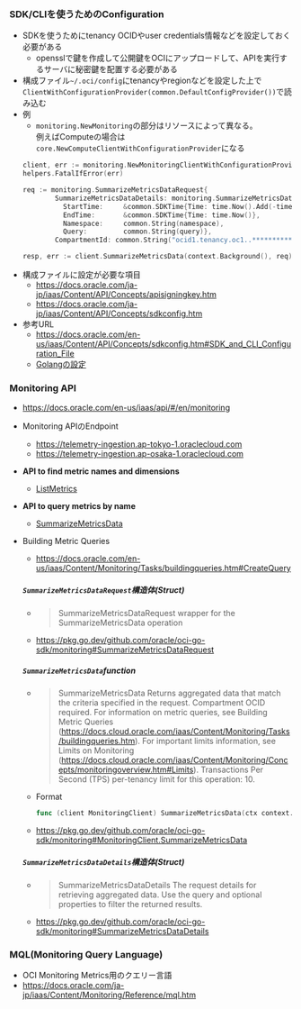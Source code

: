 ### SDK/CLIを使うためのConfiguration
- SDKを使うためにtenancy OCIDやuser credentials情報などを設定しておく必要がある
  - opensslで鍵を作成して公開鍵をOCIにアップロードして、APIを実行するサーバに秘密鍵を配置する必要がある
- 構成ファイル`~/.oci/config`にtenancyやregionなどを設定した上で`ClientWithConfigurationProvider(common.DefaultConfigProvider())`で読み込む
- 例  
  - `monitoring.NewMonitoring`の部分はリソースによって異なる。  
    例えばComputeの場合は`core.NewComputeClientWithConfigurationProvider`になる
  ~~~go
  client, err := monitoring.NewMonitoringClientWithConfigurationProvider(common.DefaultConfigProvider())
  helpers.FatalIfError(err)

  req := monitoring.SummarizeMetricsDataRequest{
		  SummarizeMetricsDataDetails: monitoring.SummarizeMetricsDataDetails{
		    StartTime:     &common.SDKTime{Time: time.Now().Add(-time.Minute * 2)},
		    EndTime:       &common.SDKTime{Time: time.Now()},
		    Namespace:     common.String(namespace),
		    Query:         common.String(query)},
		  CompartmentId: common.String("ocid1.tenancy.oc1..**********")}

  resp, err := client.SummarizeMetricsData(context.Background(), req)
  ~~~
- 構成ファイルに設定が必要な項目
  - https://docs.oracle.com/ja-jp/iaas/Content/API/Concepts/apisigningkey.htm
  - https://docs.oracle.com/ja-jp/iaas/Content/API/Concepts/sdkconfig.htm
- 参考URL
  - https://docs.oracle.com/en-us/iaas/Content/API/Concepts/sdkconfig.htm#SDK_and_CLI_Configuration_File
  - [Golangの設定](https://github.com/oracle/oci-go-sdk/blob/master/README.md#configuring)

### Monitoring API
- https://docs.oracle.com/en-us/iaas/api/#/en/monitoring
- Monitoring APIのEndpoint
  - https://telemetry-ingestion.ap-tokyo-1.oraclecloud.com
  - https://telemetry-ingestion.ap-osaka-1.oraclecloud.com
- __API to find metric names and dimensions__
  - [ListMetrics](https://docs.oracle.com/en-us/iaas/api/#/en/monitoring/20180401/Metric/ListMetrics)
- __API to query metrics by name__
  - [SummarizeMetricsData](https://docs.oracle.com/en-us/iaas/api/#/en/monitoring/20180401/MetricData/SummarizeMetricsData)

- Building Metric Queries
  - https://docs.oracle.com/en-us/iaas/Content/Monitoring/Tasks/buildingqueries.htm#CreateQuery

  ##### **`SummarizeMetricsDataRequest`構造体(Struct)**
    - > SummarizeMetricsDataRequest wrapper for the SummarizeMetricsData operation
    - https://pkg.go.dev/github.com/oracle/oci-go-sdk/monitoring#SummarizeMetricsDataRequest

  ##### **`SummarizeMetricsData`function**
    - > SummarizeMetricsData Returns aggregated data that match the criteria specified in the request. Compartment OCID required. For information on metric queries, see Building Metric Queries (https://docs.cloud.oracle.com/iaas/Content/Monitoring/Tasks/buildingqueries.htm). For important limits information, see Limits on Monitoring (https://docs.cloud.oracle.com/iaas/Content/Monitoring/Concepts/monitoringoverview.htm#Limits). Transactions Per Second (TPS) per-tenancy limit for this operation: 10.
    - Format
      ~~~go
      func (client MonitoringClient) SummarizeMetricsData(ctx context.Context, request SummarizeMetricsDataRequest) (response SummarizeMetricsDataResponse, err error)
      ~~~
    - https://pkg.go.dev/github.com/oracle/oci-go-sdk/monitoring#MonitoringClient.SummarizeMetricsData

  ##### **`SummarizeMetricsDataDetails`構造体(Struct)**
    - > SummarizeMetricsDataDetails The request details for retrieving aggregated data. Use the query and optional properties to filter the returned results.
    - https://pkg.go.dev/github.com/oracle/oci-go-sdk/monitoring#SummarizeMetricsDataDetails

### __MQL(Monitoring Query Language)__
  - OCI Monitoring Metrics用のクエリー言語
  - https://docs.oracle.com/ja-jp/iaas/Content/Monitoring/Reference/mql.htm